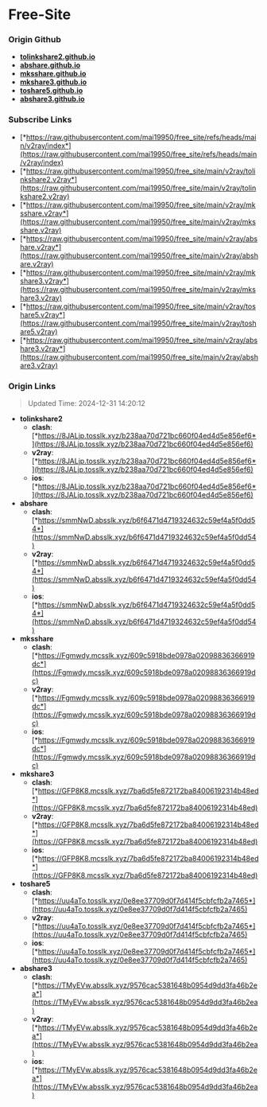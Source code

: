 # Free-Site

### Origin Github

- [**tolinkshare2.github.io**](https://github.com/tolinkshare2/tolinkshare2.github.io)
- [**abshare.github.io**](https://github.com/abshare/abshare.github.io)
- [**mksshare.github.io**](https://github.com/mksshare/mksshare.github.io)
- [**mkshare3.github.io**](https://github.com/mkshare3/mkshare3.github.io)
- [**toshare5.github.io**](https://github.com/toshare5/toshare5.github.io)
- [**abshare3.github.io**](https://github.com/abshare3/abshare3.github.io)

### Subscribe Links

- [*https://raw.githubusercontent.com/mai19950/free_site/refs/heads/main/v2ray/index*](https://raw.githubusercontent.com/mai19950/free_site/refs/heads/main/v2ray/index)
- [*https://raw.githubusercontent.com/mai19950/free_site/main/v2ray/tolinkshare2.v2ray*](https://raw.githubusercontent.com/mai19950/free_site/main/v2ray/tolinkshare2.v2ray)
- [*https://raw.githubusercontent.com/mai19950/free_site/main/v2ray/mksshare.v2ray*](https://raw.githubusercontent.com/mai19950/free_site/main/v2ray/mksshare.v2ray)
- [*https://raw.githubusercontent.com/mai19950/free_site/main/v2ray/abshare.v2ray*](https://raw.githubusercontent.com/mai19950/free_site/main/v2ray/abshare.v2ray)
- [*https://raw.githubusercontent.com/mai19950/free_site/main/v2ray/mkshare3.v2ray*](https://raw.githubusercontent.com/mai19950/free_site/main/v2ray/mkshare3.v2ray)
- [*https://raw.githubusercontent.com/mai19950/free_site/main/v2ray/toshare5.v2ray*](https://raw.githubusercontent.com/mai19950/free_site/main/v2ray/toshare5.v2ray)
- [*https://raw.githubusercontent.com/mai19950/free_site/main/v2ray/abshare3.v2ray*](https://raw.githubusercontent.com/mai19950/free_site/main/v2ray/abshare3.v2ray)

### Origin Links

> Updated Time: 2024-12-31 14:20:12

- **tolinkshare2**
  - **clash**: [*https://8JALjp.tosslk.xyz/b238aa70d721bc660f04ed4d5e856ef6*](https://8JALjp.tosslk.xyz/b238aa70d721bc660f04ed4d5e856ef6)
  - **v2ray**: [*https://8JALjp.tosslk.xyz/b238aa70d721bc660f04ed4d5e856ef6*](https://8JALjp.tosslk.xyz/b238aa70d721bc660f04ed4d5e856ef6)
  - **ios**: [*https://8JALjp.tosslk.xyz/b238aa70d721bc660f04ed4d5e856ef6*](https://8JALjp.tosslk.xyz/b238aa70d721bc660f04ed4d5e856ef6)
- **abshare**
  - **clash**: [*https://smmNwD.absslk.xyz/b6f6471d4719324632c59ef4a5f0dd54*](https://smmNwD.absslk.xyz/b6f6471d4719324632c59ef4a5f0dd54)
  - **v2ray**: [*https://smmNwD.absslk.xyz/b6f6471d4719324632c59ef4a5f0dd54*](https://smmNwD.absslk.xyz/b6f6471d4719324632c59ef4a5f0dd54)
  - **ios**: [*https://smmNwD.absslk.xyz/b6f6471d4719324632c59ef4a5f0dd54*](https://smmNwD.absslk.xyz/b6f6471d4719324632c59ef4a5f0dd54)
- **mksshare**
  - **clash**: [*https://Fgmwdy.mcsslk.xyz/609c5918bde0978a02098836366919dc*](https://Fgmwdy.mcsslk.xyz/609c5918bde0978a02098836366919dc)
  - **v2ray**: [*https://Fgmwdy.mcsslk.xyz/609c5918bde0978a02098836366919dc*](https://Fgmwdy.mcsslk.xyz/609c5918bde0978a02098836366919dc)
  - **ios**: [*https://Fgmwdy.mcsslk.xyz/609c5918bde0978a02098836366919dc*](https://Fgmwdy.mcsslk.xyz/609c5918bde0978a02098836366919dc)
- **mkshare3**
  - **clash**: [*https://GFP8K8.mcsslk.xyz/7ba6d5fe872172ba84006192314b48ed*](https://GFP8K8.mcsslk.xyz/7ba6d5fe872172ba84006192314b48ed)
  - **v2ray**: [*https://GFP8K8.mcsslk.xyz/7ba6d5fe872172ba84006192314b48ed*](https://GFP8K8.mcsslk.xyz/7ba6d5fe872172ba84006192314b48ed)
  - **ios**: [*https://GFP8K8.mcsslk.xyz/7ba6d5fe872172ba84006192314b48ed*](https://GFP8K8.mcsslk.xyz/7ba6d5fe872172ba84006192314b48ed)
- **toshare5**
  - **clash**: [*https://uu4aTo.tosslk.xyz/0e8ee37709d0f7d414f5cbfcfb2a7465*](https://uu4aTo.tosslk.xyz/0e8ee37709d0f7d414f5cbfcfb2a7465)
  - **v2ray**: [*https://uu4aTo.tosslk.xyz/0e8ee37709d0f7d414f5cbfcfb2a7465*](https://uu4aTo.tosslk.xyz/0e8ee37709d0f7d414f5cbfcfb2a7465)
  - **ios**: [*https://uu4aTo.tosslk.xyz/0e8ee37709d0f7d414f5cbfcfb2a7465*](https://uu4aTo.tosslk.xyz/0e8ee37709d0f7d414f5cbfcfb2a7465)
- **abshare3**
  - **clash**: [*https://TMyEVw.absslk.xyz/9576cac5381648b0954d9dd3fa46b2ea*](https://TMyEVw.absslk.xyz/9576cac5381648b0954d9dd3fa46b2ea)
  - **v2ray**: [*https://TMyEVw.absslk.xyz/9576cac5381648b0954d9dd3fa46b2ea*](https://TMyEVw.absslk.xyz/9576cac5381648b0954d9dd3fa46b2ea)
  - **ios**: [*https://TMyEVw.absslk.xyz/9576cac5381648b0954d9dd3fa46b2ea*](https://TMyEVw.absslk.xyz/9576cac5381648b0954d9dd3fa46b2ea)

